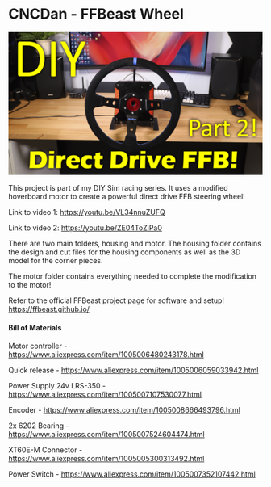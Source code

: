 # CNCDan - FFBeast Wheel

![Alt text](title.png "FFBEast Wheel")

This project is part of my DIY Sim racing series. It uses a modified hoverboard motor to create a powerful
direct drive FFB steering wheel!

Link to video 1: https://youtu.be/VL34nnuZUFQ

Link to video 2: https://youtu.be/ZE04ToZiPa0

There are two main folders, housing and motor. The housing folder contains the design and cut files for the housing components as well as the 3D model for the corner pieces.

The motor folder contains everything needed to complete the modification to the motor!

Refer to the official FFBeast project page for software and setup! https://ffbeast.github.io/

#### Bill of Materials

Motor controller - https://www.aliexpress.com/item/1005006480243178.html

Quick release - https://www.aliexpress.com/item/1005006059033942.html

Power Supply 24v LRS-350 - https://www.aliexpress.com/item/1005007107530077.html

Encoder - https://www.aliexpress.com/item/1005008666493796.html

2x 6202 Bearing - https://www.aliexpress.com/item/1005007524604474.html

XT60E-M Connector - https://www.aliexpress.com/item/1005005300313492.html

Power Switch - https://www.aliexpress.com/item/1005007352107442.html